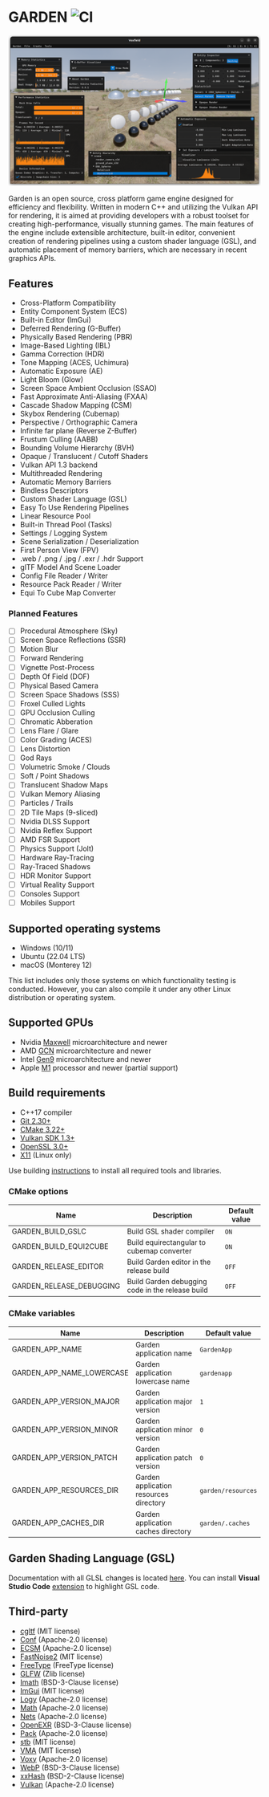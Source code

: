 # GARDEN ![CI](https://github.com/cfnptr/garden/actions/workflows/cmake.yml/badge.svg)

![Engine screenshot](docs/engine-screenshot.png)

Garden is an open source, cross platform game engine designed for efficiency and flexibility.
Written in modern C++ and utilizing the Vulkan API for rendering, it is aimed at providing
developers with a robust toolset for creating high-performance, visually stunning games.
The main features of the engine include extensible architecture, built-in editor,
convenient creation of rendering pipelines using a custom shader language (GSL), and
automatic placement of memory barriers, which are necessary in recent graphics APIs.

## Features

* Cross-Platform Compatibility
* Entity Component System (ECS)
* Built-in Editor (ImGui)
* Deferred Rendering (G-Buffer)
* Physically Based Rendering (PBR)
* Image-Based Lighting (IBL)
* Gamma Correction (HDR)
* Tone Mapping (ACES, Uchimura)
* Automatic Exposure (AE)
* Light Bloom (Glow)
* Screen Space Ambient Occlusion (SSAO)
* Fast Approximate Anti-Aliasing (FXAA)
* Cascade Shadow Mapping (CSM)
* Skybox Rendering (Cubemap)
* Perspective / Orthographic Camera
* Infinite far plane (Reverse Z-Buffer)
* Frustum Culling (AABB)
* Bounding Volume Hierarchy (BVH)
* Opaque / Translucent / Cutoff Shaders
* Vulkan API 1.3 backend
* Multithreaded Rendering
* Automatic Memory Barriers
* Bindless Descriptors
* Custom Shader Language (GSL)
* Easy To Use Rendering Pipelines
* Linear Resource Pool
* Built-in Thread Pool (Tasks)
* Settings / Logging System
* Scene Serialization / Deserialization
* First Person View (FPV)
* .web / .png / .jpg / .exr / .hdr Support
* glTF Model And Scene Loader
* Config File Reader / Writer
* Resource Pack Reader / Writer
* Equi To Cube Map Converter

### Planned Features

- [ ] Procedural Atmosphere (Sky)
- [ ] Screen Space Reflections (SSR)
- [ ] Motion Blur
- [ ] Forward Rendering
- [ ] Vignette Post-Process
- [ ] Depth Of Field (DOF)
- [ ] Physical Based Camera
- [ ] Screen Space Shadows (SSS)
- [ ] Froxel Culled Lights
- [ ] GPU Occlusion Culling
- [ ] Chromatic Abberation
- [ ] Lens Flare / Glare
- [ ] Color Grading (ACES)
- [ ] Lens Distortion
- [ ] God Rays
- [ ] Volumetric Smoke / Clouds
- [ ] Soft / Point Shadows
- [ ] Translucent Shadow Maps
- [ ] Vulkan Memory Aliasing
- [ ] Particles / Trails
- [ ] 2D Tile Maps (9-sliced)
- [ ] Nvidia DLSS Support
- [ ] Nvidia Reflex Support
- [ ] AMD FSR Support
- [ ] Physics Support (Jolt)
- [ ] Hardware Ray-Tracing
- [ ] Ray-Traced Shadows
- [ ] HDR Monitor Support
- [ ] Virtual Reality Support
- [ ] Consoles Support
- [ ] Mobiles Support

## Supported operating systems

* Windows (10/11)
* Ubuntu (22.04 LTS)
* macOS (Monterey 12)

This list includes only those systems on which functionality testing is conducted.
However, you can also compile it under any other Linux distribution or operating system.

## Supported GPUs

* Nvidia [Maxwell](https://developer.nvidia.com/maxwell-compute-architecture) microarchitecture and newer
* AMD [GCN](https://en.wikipedia.org/wiki/Graphics_Core_Next) microarchitecture and newer
* Intel [Gen9](https://en.wikichip.org/wiki/intel/microarchitectures/gen9) microarchitecture and newer
* Apple [M1](https://en.wikipedia.org/wiki/Apple_M1) processor and newer (partial support)

## Build requirements

* C++17 compiler
* [Git 2.30+](https://git-scm.com)
* [CMake 3.22+](https://cmake.org)
* [Vulkan SDK 1.3+](https://vulkan.lunarg.com)
* [OpenSSL 3.0+](https://openssl.org)
* [X11](https://www.x.org) (Linux only)

Use building [instructions](BUILDING.md) to install all required tools and libraries.

### CMake options

| Name                     | Description                                      | Default value |
|--------------------------|--------------------------------------------------|---------------|
| GARDEN_BUILD_GSLC        | Build GSL shader compiler                        | `ON`          |
| GARDEN_BUILD_EQUI2CUBE   | Build equirectangular to cubemap converter       | `ON`          |
| GARDEN_RELEASE_EDITOR    | Build Garden editor in the release build         | `OFF`         |
| GARDEN_RELEASE_DEBUGGING | Build Garden debugging code in the release build | `OFF`         |

### CMake variables

| Name                      | Description                            | Default value      |
|---------------------------|----------------------------------------|--------------------|
| GARDEN_APP_NAME           | Garden application name                | `GardenApp`        |
| GARDEN_APP_NAME_LOWERCASE | Garden application lowercase name      | `gardenapp`        |
| GARDEN_APP_VERSION_MAJOR  | Garden application major version       | `1`                |
| GARDEN_APP_VERSION_MINOR  | Garden application minor version       | `0`                |
| GARDEN_APP_VERSION_PATCH  | Garden application patch version       | `0`                |
| GARDEN_APP_RESOURCES_DIR  | Garden application resources directory | `garden/resources` |
| GARDEN_APP_CACHES_DIR     | Garden application caches directory    | `garden/.caches`   |

## Garden Shading Language (GSL)

Documentation with all GLSL changes is located [here](docs/gsl.md).
You can install **Visual Studio Code** [extension](https://marketplace.visualstudio.com/items?itemName=cfnptr.gsl-linter) to highlight GSL code.

## Third-party

* [cgltf](https://github.com/jkuhlmann/cgltf) (MIT license)
* [Conf](https://github.com/cfnptr/conf) (Apache-2.0 license)
* [ECSM](https://github.com/cfnptr/ecsm) (Apache-2.0 license)
* [FastNoise2](https://github.com/Auburn/FastNoise2) (MIT license)
* [FreeType](https://github.com/freetype/freetype) (FreeType license)
* [GLFW](https://github.com/glfw/glfw) (Zlib license)
* [Imath](https://github.com/AcademySoftwareFoundation/Imath) (BSD-3-Clause license)
* [ImGui](https://github.com/ocornut/imgui) (MIT license)
* [Logy](https://github.com/cfnptr/logy) (Apache-2.0 license)
* [Math](https://github.com/cfnptr/math) (Apache-2.0 license)
* [Nets](https://github.com/cfnptr/nets) (Apache-2.0 license)
* [OpenEXR](https://github.com/AcademySoftwareFoundation/openexr) (BSD-3-Clause license)
* [Pack](https://github.com/cfnptr/pack) (Apache-2.0 license)
* [stb](https://github.com/nothings/stb) (MIT license)
* [VMA](https://github.com/GPUOpen-LibrariesAndSDKs/VulkanMemoryAllocator) (MIT license)
* [Voxy](https://github.com/cfnptr/voxy) (Apache-2.0 license)
* [WebP](https://github.com/webmproject/libwebp) (BSD-3-Clause license)
* [xxHash](https://github.com/Cyan4973/xxHash) (BSD-2-Clause license)
* [Vulkan](https://github.com/KhronosGroup) (Apache-2.0 license)